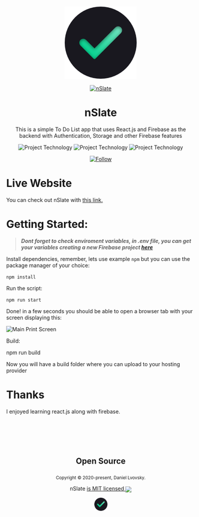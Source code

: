<p align="center">
    <img src="./src/assets/logo192.png" alt="To Do List Logo" />
<p>
<p align="center">
    <a href="https://newslate.netlify.app/login" target="_blank">
      <img src="https://img.shields.io/website?label=nslate.com&style=for-the-badge&url=https://newslate.netlify.app/login&logo=netlify&color=4ECCA3" alt="nSlate" />
    </a>
</p>
<h1 align="center">
    nSlate
</h1>
<p align="center">This is a simple To Do List app that uses React.js and Firebase as the backend with Authentication, Storage and other Firebase features</p>

<p align="center">
  <img src="https://img.shields.io/badge/backend-firebase-orange" alt="Project Technology" />
  <img src="https://img.shields.io/badge/language-javascript-yellow" alt="Project Technology" />
  <img src="https://img.shields.io/badge/framework-react_js-blue" alt="Project Technology" />
</p>

<p align="center">
    <a href="https://www.linkedin.com/in/daniel-lvovsky/" target="_blank">
      <img src="https://img.shields.io/twitter/url?label=Connect%20%40DanielLvovsky&logo=linkedin&url=https://www.linkedin.com/in/daniel-lvovsky/" alt="Follow" />
    </a>
</p>

# Live Website
You can check out nSlate with [this link.](https://newslate.netlify.app/login)

# Getting Started:
>  _**Dont forget to check enviroment variables, in .env file, you can get your variables creating a new Firebase project [here](https://console.firebase.google.com/)**_

    
Install dependencies, remember, lets use example `npm` but you can use the package manager of your choice:

    npm install
    
Run the script:

    npm run start
    
Done! in a few seconds you should be able to open a browser tab with your screen displaying this:    

![Main Print Screen](https://daniellvovsky.com/static/c972e63ad53a4053abfabd8fff51569e/91fa7/nSlate-01.webp)
    
Build:

   npm run build
   
Now you will have a build folder where you can upload to your hosting provider 
    
# Thanks
I enjoyed learning react.js along with firebase.

<br>
<br>
<br>
<br>

<h2 align="center">
  Open Source
</h2>
<p align="center">
  <sub>Copyright © 2020-present, Daniel Lvovsky.</sub>
</p>
<p align="center">nSlate <a href="https://github.com/DanielLvovsky/nSlate/blob/master/LICENSE.md">is MIT licensed <img align="center" src="https://img.icons8.com/color/20/000000/open-source--v1.png"/> </a></p>
<p align="center">
  <img src="./src/assets/logo192.png" width="35" />
</p>
